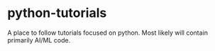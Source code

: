 # python-tutorials

A place to follow tutorials focused on python. Most likely will contain primarily AI/ML code.